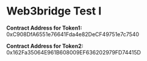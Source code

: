 # Web3bridge Test I

**Contract Address for Token1:** 0xC908DfA6551e76641Fda4e82DeCF49751e7c7540

**Contract Address for Token2:** 0x162Fa35064E961B608009EF636202979FD74415D
